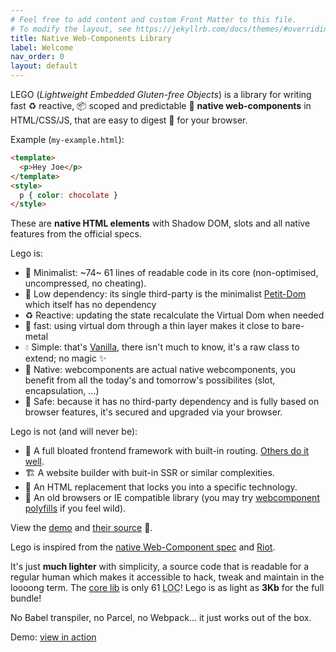 ```yaml
---
# Feel free to add content and custom Front Matter to this file.
# To modify the layout, see https://jekyllrb.com/docs/themes/#overriding-theme-defaults
title: Native Web-Components Library
label: Welcome
nav_order: 0
layout: default
---
```


LEGO (_Lightweight Embedded Gluten-free Objects_) is a library for writing fast ♻️ reactive, 📦 scoped and predictable 🏡 **native web-components** in HTML/CSS/JS, that are easy to digest 🌱 for your browser.

Example (`my-example.html`):
```html
<template>
  <p>Hey Joe</p>
</template>
<style>
  p { color: chocolate }
</style>
```

These are **native HTML elements** with Shadow DOM, slots and all native features from the official specs.

Lego is:

- 👙 Minimalist: ~74~ 61 lines of readable code in its core (non-optimised, uncompressed, no cheating).
- 🌱 Low dependency: its single third-party is the minimalist [Petit-Dom](https://github.com/yelouafi/petit-dom) which itself has no dependency
- ♻️ Reactive: updating the state recalculate the Virtual Dom when needed
- 🚀 fast: using virtual dom through a thin layer makes it close to bare-metal
- 💧 Simple: that's [Vanilla](http://vanilla-js.com/), there isn't much to know, it's a raw class to extend; no magic ✨
- 🏡 Native: webcomponents are actual native webcomponents, you benefit from all the today's and tomorrow's possibilites (slot, encapsulation, …)
- 🦺 Safe: because it has no third-party dependency and is
fully based on browser features, it's secured and upgraded
via your browser.

Lego is not (and will never be):
- 🏯 A full bloated frontend framework with built-in routing. [Others do it well](https://github.com/visionmedia/page.js).
- 🏗 A website builder with buit-in SSR or similar complexities.
- 🔐 An HTML replacement that locks you into a specific technology.
- 🧓 An old browsers or IE compatible library (you may try [webcomponent polyfills](https://github.com/webcomponents/polyfills) if you feel wild).

View the [demo](https://polight.github.io/lego-demo/) and [their source](https://github.com/Polight/lego-demo) 🧪.

Lego is inspired from the [native Web-Component spec](https://developer.mozilla.org/en-US/docs/Web/Web_Components) and [Riot](https://riot.js.org/).

It's just **much lighter** with simplicity, a source code that is readable for a regular human which makes it accessible to hack, tweak and maintain in the loooong term.
The [core lib](https://github.com/Polight/lego/blob/master/src/lib/Component.js) is only 61 <abbr title="Lines Of Code">LOC</abbr>!
Lego is as light as **3Kb** for the full bundle!

No Babel transpiler, no Parcel, no Webpack… it just works out of the box.

Demo: [view in action](https://polight.github.io/lego-demo/)
